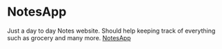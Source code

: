 # NotesApp
Just a day to day Notes website. Should help keeping track of everything such as grocery and many more.
[NotesApp](notesbyrayan.netlify.app)

